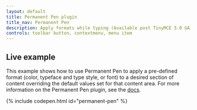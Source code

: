 ```yaml
---
layout: default
title: Permanent Pen plugin
title_nav: Permanent Pen
description: Apply formats while typing (Available post TinyMCE 5.0 GA)
controls: toolbar button, contextmenu, menu item
---
```


## Live example

This example shows how to use Permanent Pen to apply a pre-defined format (color, typeface and type style, or font) to a desired section of content overriding the default values set for that content area. For more information on the Permanent Pen plugin, see the [docs]({{site.baseurl}}/plugins/permanentpen/).

{% include codepen.html id="permanent-pen" %}
